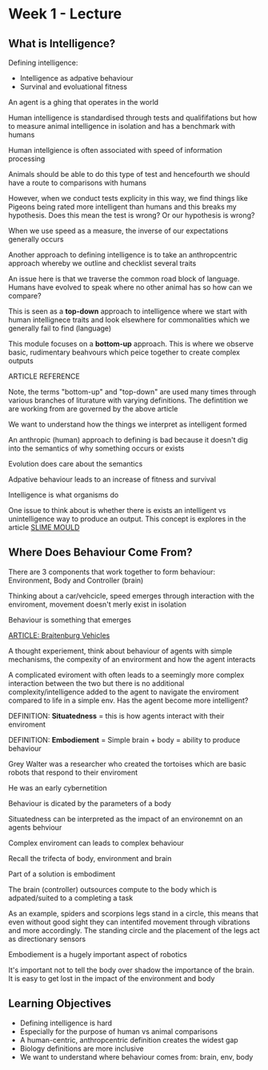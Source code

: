# Week 1 - Lecture

## What is Intelligence?

Defining intelligence:
 - Intelligence as adpative behaviour
 - Survinal and evoluational fitness

An agent is a ghing that operates in the world

Human intelligence is standardised through tests and qualififations but how to measure animal intelligence in isolation and has a benchmark with humans

Human intellgience is often associated with speed of information processing 

Animals should be able to do this type of test and hencefourth we should have a route to comparisons with humans 

However, when we conduct tests explicity in this way, we find things like Pigeons being rated more intelligent than humans and this breaks my hypothesis. Does this mean the test is wrong? Or our hypothesis is wrong?

When we use speed as a measure, the inverse of our expectations generally occurs

Another approach to defining intelligence is to take an anthropcentric approach whereby we outline and checklist several traits

An issue here is that we traverse the common road block of language. Humans have evolved to speak where no other animal has so how can we compare?

This is seen as a **top-down** approach to intelligence where we start with human intellignece traits and look elsewhere for commonalities which we generally fail to find (language)

This module focuses on a **bottom-up** approach. This is where we observe basic, rudimentary beahvours which peice together to create complex outputs 

ARTICLE REFERENCE []()

Note, the terms "bottom-up" and "top-down" are used many times through various branches of liturature with varying definitions. The defintition we are working from are governed by the above article

We want to understand how the things we interpret as intelligent formed 

An anthropic (human) approach to defining is bad because it doesn't dig into the semantics of why something occurs or exists

Evolution does care about the semantics

Adpative behaviour leads to an increase of fitness and survival

Intelligence is what organisms do

One issue to think about is whether there is exists an intelligent vs unintelligence way to produce an output. This concept is explores in the article [SLIME MOULD]()

## Where Does Behaviour Come From?

There are 3 components that work together to form behaviour: Environment, Body and Controller (brain)

Thinking about a car/vehcicle, speed emerges through interaction with the enviroment, movement doesn't merly exist in isolation

Behaviour is something that emerges

[ARTICLE: Braitenburg Vehicles]()

A thought experiement, think about behaviour of agents with simple mechanisms, the compexity of an envirorment and how the agent interacts

A complicated eviroment with often leads to a seemingly more complex interaction between the two but there is no additional complexity/intelligence added to the agent to navigate the enviroment compared to life in a simple env. Has the agent become more intelligent?

DEFINITION: **Situatedness** = this is how agents interact with their enviroment

DEFINITION: **Embodiement** = Simple brain + body = ability to produce behaviour 

Grey Walter was a researcher who created the tortoises which are basic robots that respond to their enviroment

He was an early cybernetition

Behaviour is dicated by the parameters of a body

Situatedness can be interpreted as the impact of an environemnt on an agents behviour

Complex enviroment can leads to complex behaviour 

Recall the trifecta of body, environment and brain

Part of a solution is embodiment 

The brain (controller) outsources compute to the body which is adpated/suited to a completing a task

As an example, spiders and scorpions legs stand in a circle, this means that even without good sight they can intentifed movement through vibrations and more accordingly. The standing circle and the placement of the legs act as directionary sensors

Embodiement is a hugely important aspect of robotics 

It's important not to tell the body over shadow the importance of the brain. It is easy to get lost in the impact of the environment and body

## Learning Objectives
- Defining intelligence is hard
- Especially for the purpose of human vs animal comparisons
- A human-centric, anthropcentric definition creates the widest gap
- Biology definitions are more inclusive
- We want to understand where behaviour comes from: brain, env, body
